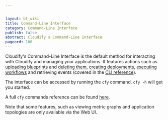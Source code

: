 ```yaml
---


layout: bt_wiki
title: Command-Line Interface
category: Command-Line Interface
publish: false
abstract: Cloudify's Command-Line Interface
pageord: 100
---
```




Cloudify's Command-Line Interface is the default method for interacting with Cloudify and managing your applications. It features actions such as [uploading blueprints](getting-started-upload-blueprint.html) and [deleting them](getting-started-delete-blueprint.html), [creating deployments](getting-started-create-deployment.html), [executing workflows](getting-started-execute-workflow.html) and retrieving events (covered in the [CLI reference](cli-cfy-reference.html)).

The interface can be accessed by running the `cfy` command. `cfy -h` will get you started.

A full `cfy` commands reference can be found [here](cli-cfy-reference.html).

Note that some features, such as viewing metric graphs and application topologies are only available via the Web UI.